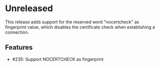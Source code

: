 # Unreleased

This release adds support for the reserved word "nocertcheck" as fingerprint value, which disables the certificate check when establishing a connection.

## Features
 - #235: Support NOCERTCHECK as fingerprint

